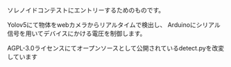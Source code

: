 ソレノイドコンテストにエントリーするためのものです。

Yolov5にて物体をwebカメラからリアルタイムで検出し、
Arduinoにシリアル信号を用いてデバイスにかける電圧を制御します。

AGPL-3.0ライセンスにてオープンソースとして公開されているdetect.pyを改変しています
